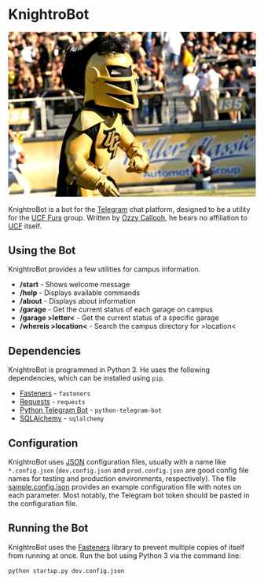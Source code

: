 # KnightroBot

![Knightro](img/Knightro.jpg)

KnightroBot is a bot for the [Telegram](http://telegram.org/) chat platform, designed to be a utility for the [UCF Furs](http://ucffurs.org/) group. Written by [Ozzy Callooh](http://t.me/OzzyC), he bears no affiliation to [UCF](http://ucf.edu) itself.

## Using the Bot

KnightroBot provides a few utilities for campus information.

* **/start** - Shows welcome message
* **/help** - Displays available commands
* **/about** - Displays about information
* **/garage** - Get the current status of each garage on campus
* **/garage &gt;letter&lt;** - Get the current status of a specific garage
* **/whereis &gt;location&lt;** - Search the campus directory for &gt;location&lt;

## Dependencies

KnightroBot is programmed in Python 3. He uses the following dependencies, which can be installed using `pip`.

* [Fasteners](https://fasteners.readthedocs.io) - `fasteners`
* [Requests](http://docs.python-requests.org) - `requests`
* [Python Telegram Bot](http://python-telegram-bot.org) - `python-telegram-bot`
* [SQLAlchemy](http://sqlalchemy.org) - `sqlalchemy`

## Configuration

KnightroBot uses [JSON](http://json.org) configuration files, usually with a name like `*.config.json` (`dev.config.json` and `prod.config.json` are good config file names for testing and production environments, respectively). The file [sample.config.json](sample.config.json) provides an example configuration file with notes on each parameter. Most notably, the Telegram bot token should be pasted in the configuration file.

## Running the Bot

KnightroBot uses the [Fasteners](https://fasteners.readthedocs.io) library to prevent multiple copies of itself from running at once. Run the bot using Python 3 via the command line:

```shell
python startup.py dev.config.json
```